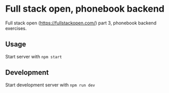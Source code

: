 # Full stack open, phonebook backend
Full stack open (https://fullstackopen.com/) part 3, phonebook backend exercises.

## Usage
Start server with `npm start`

## Development
Start development server with `npm run dev`